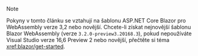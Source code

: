> [!NOTE]
> Pokyny v tomto článku se vztahují na šablonu ASP.NET Core Blazor pro WebAssembly verze 3,2 nebo novější. Chcete-li získat nejnovější šablonu Blazor WebAssembly (verze `3.2.0-preview3.20168.3`), pokud nepoužíváte Visual Studio verze 16,6 Preview 2 nebo novější, přečtěte si téma <xref:blazor/get-started>.
